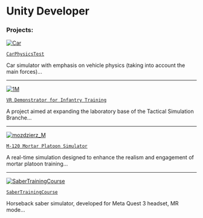 # Unity Developer
### Projects:

[![Car](https://github.com/user-attachments/assets/595e41c4-589d-4dda-9716-ac916874ecf8)](https://codecanter.github.io/portfolio/en/carphysicstest/)

[`CarPhysicsTest`](https://codecanter.github.io/portfolio/en/carphysicstest/)

Car simulator with emphasis on vehicle physics (taking into account the main forces)...

---

[![1M](https://github.com/user-attachments/assets/3760bb5b-af05-481f-a980-e05139a9a171)](https://codecanter.github.io/portfolio/en/berylvr/)

[`VR Demonstrator for Infantry Training`](https://codecanter.github.io/portfolio/en/berylvr/)

A project aimed at expanding the laboratory base of the Tactical Simulation Branche...

---

[![mozdzierz_M](https://github.com/user-attachments/assets/edf93ed8-25af-4d80-83a6-c7affafd028b)](https://codecanter.github.io/portfolio/en/m120/)

[`M-120 Mortar Platoon Simulator`](https://codecanter.github.io/portfolio/en/m120/)

A real-time simulation designed to enhance the realism 
and engagement of mortar platoon training...

---

[![SaberTrainingCourse](https://github.com/user-attachments/assets/ce5fde06-db72-440e-a638-7d9491cb3932)](https://codecanter.github.io/portfolio/en/sabertrainingcourse/)

[`SaberTrainingCourse`](https://codecanter.github.io/portfolio/en/sabertrainingcourse/)

Horseback saber simulator, developed for Meta Quest 3 headset, MR mode...
